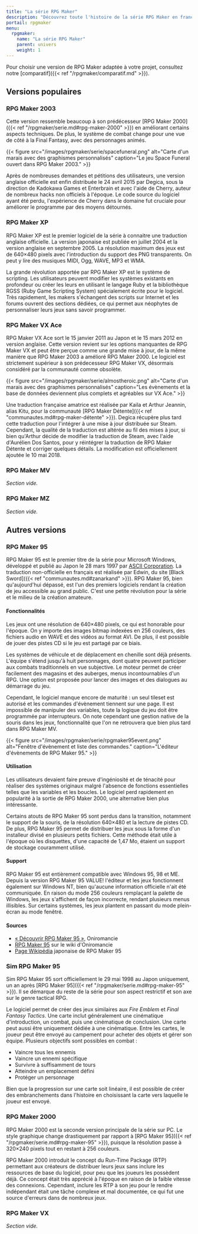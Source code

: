 ```yaml
---
title: "La série RPG Maker"
description: "Découvrez toute l'histoire de la série RPG Maker en français. Retracez l'historique de toutes les versions, de RPG Maker 95 à RPG Maker MZ, avec leurs fonctionnalités et leur réception dans la communauté."
portail: rpgmaker
menu:
  rpgmaker:
    name: "La série RPG Maker"
    parent: univers
    weight: 1
---
```


Pour choisir une version de RPG Maker adaptée à votre projet, consultez notre [comparatif]({{< ref "/rpgmaker/comparatif.md" >}}).

## Versions populaires

### RPG Maker 2003

Cette version ressemble beaucoup à son prédécesseur [RPG Maker 2000]({{< ref "/rpgmaker/serie.md#rpg-maker-2000" >}}) en améliorant certains aspects techniques. De plus, le système de combat change pour une vue de côté à la Final Fantasy, avec des personnages animés.

{{< figure src="/images/rpgmaker/serie/spacefuneral.png" alt="Carte d'un marais avec des graphismes personnalisés" caption="Le jeu Space Funeral ouvert dans RPG Maker 2003." >}}

Après de nombreuses demandes et pétitions des utilisateurs, une version anglaise officielle est enfin distribuée le 24 avril 2015 par Degica, sous la direction de Kadokawa Games et Enterbrain et avec l'aide de Cherry, auteur de nombreux hacks non officiels à l'époque. Le code source du logiciel ayant été perdu, l'expérience de Cherry dans le domaine fut cruciale pour améliorer le programme par des moyens détournés.

### RPG Maker XP

RPG Maker XP est le premier logiciel de la série à connaitre une traduction anglaise officielle. La version japonaise est publiée en juillet 2004 et la version anglaise en septembre 2005. La résolution maximum des jeux est de 640×480 pixels avec l'introduction du support des PNG transparents. On peut y lire des musiques MIDI, Ogg, WAVE, MP3 et WMA.

La grande révolution apportée par RPG Maker XP est le système de scripting. Les utilisateurs peuvent modifier les systèmes existants en profondeur ou créer les leurs en utilisant le langage Ruby et la bibliothèque RGSS (Ruby Game Scripting System) spécialement écrite pour le logiciel. Très rapidement, les makers s'échangent des scripts sur Internet et les forums ouvrent des sections dédiées, ce qui permet aux néophytes de personnaliser leurs jeux sans savoir programmer.

### RPG Maker VX Ace

RPG Maker VX Ace sort le 15 janvier 2011 au Japon et le 15 mars 2012 en version anglaise. Cette version revient sur les options manquantes de RPG Maker VX et peut être perçue comme une grande mise à jour, de la même manière que RPG Maker 2003 a amélioré RPG Maker 2000. Le logiciel est strictement supérieur à son prédecesseur RPG Maker VX, désormais considéré par la communauté comme obsolète.

{{< figure src="/images/rpgmaker/serie/almostheroic.png" alt="Carte d'un marais avec des graphismes personnalisés" caption="Les évènements et la base de données deviennent plus complets et agréables sur VX Ace." >}}

Une traduction française amatrice est réalisée par Kaila et Arthur Jeannin, alias Kitu, pour la communauté [RPG Maker Détente]({{< ref "communautes.md#rpg-maker-détente" >}}). Degica récupère plus tard cette traduction pour l'intégrer à une mise à jour distribuée sur Steam. Cependant, la qualité de la traduction est altérée au fil des mises à jour, si bien qu'Arthur décide de modifier la traduction de Steam, avec l'aide d'Aurélien Dos Santos, pour y réintégrer la traduction de RPG Maker Détente et corriger quelques détails. La modification est officiellement ajoutée le 10 mai 2018.

### RPG Maker MV

*Section vide.*

### RPG Maker MZ

*Section vide.*

## Autres versions

### RPG Maker 95

RPG Maker 95 est le premier titre de la série pour Microsoft Windows, développé et publié au Japon le 28 mars 1997 par [ASCII Corporation](https://fr.wikipedia.org/wiki/ASCII_(entreprise)). La traduction non-officielle en français est réalisée par Edwin, du site [Black Sword]({{< ref "communautes.md#zanarkand" >}}). RPG Maker 95, bien qu'aujourd'hui dépassé, est l'un des premiers logiciels rendant la création de jeu accessible au grand public. C'est une petite révolution pour la série et le milieu de la création amateure.

#### Fonctionnalités

Les jeux ont une résolution de 640×480 pixels, ce qui est honorable pour l'époque. On y importe des images bitmap indexées en 256 couleurs, des fichiers audio en WAVE et des vidéos au format AVI. De plus, il est possible de jouer des pistes CD si le jeu est partagé par ce biais.

Les systèmes de véhicule et de déplacement en chenille sont déjà présents. L'équipe s'étend jusqu'à huit personnages, dont quatre peuvent participer aux combats traditionnels en vue subjective. Le moteur permet de créer facilement des magasins et des auberges, menus incontournables d'un RPG. Une option est proposée pour lancer des images et des dialogues au démarrage du jeu.

Cependant, le logiciel manque encore de maturité : un seul tileset est autorisé et les commandes d'évènement tiennent sur une page. Il est impossible de manipuler des variables, toute la logique du jeu doit être programmée par interrupteurs. On note cependant une gestion native de la souris dans les jeux, fonctionnalité que l'on ne retrouvera que bien plus tard dans RPG Maker MV.

{{< figure src="/images/rpgmaker/serie/rpgmaker95event.png" alt="Fenêtre d'évènement et liste des commandes." caption="L'éditeur d'évènements de RPG Maker 95." >}}

#### Utilisation

Les utilisateurs devaient faire preuve d'ingéniosité et de ténacité pour réaliser des systèmes originaux malgré l'absence de fonctions essentielles telles que les variables et les boucles. Le logiciel perd rapidement en popularité à la sortie de RPG Maker 2000, une alternative bien plus intéressante.

Certains atouts de RPG Maker 95 sont perdus dans la transition, notamment le support de la souris, de la résolution 640×480 et la lecture de pistes CD. De plus, RPG Maker 95 permet de distribuer les jeux sous la forme d'un installeur divisé en plusieurs petits fichiers. Cette méthode était utile à l'époque où les disquettes, d'une capacité de 1,47 Mo, étaient un support de stockage couramment utilisé.

#### Support

RPG Maker 95 est entièrement compatible avec Windows 95, 98 et ME. Depuis la version RPG Maker 95 VALUE! l'éditeur et les jeux fonctionnent également sur Windows NT, bien qu'aucune information officielle n'ait été communiquée. En raison du mode 256 couleurs remplaçant la palette de Windows, les jeux s'affichent de façon incorrecte, rendant plusieurs menus illisibles. Sur certains systèmes, les jeux plantent en passant du mode plein-écran au mode fenêtré.

#### Sources

- [« Découvrir RPG Maker 95 »](http://www.rpg-maker.fr/decouvrir-logiciel-rm95.html), Oniromancie
- [RPG Maker 95](http://www.rpg-maker.fr/wiki-23-rpg-maker-95.html) sur le wiki d'Oniromancie
- [Page Wikipédia](https://ja.wikipedia.org/wiki/RPG%E3%83%84%E3%82%AF%E3%83%BC%E3%83%AB95) japonaise de RPG Maker 95

### Sim RPG Maker 95

Sim RPG Maker 95 sort officiellement le 29 mai 1998 au Japon uniquement, un an après [RPG Maker 95]({{< ref "/rpgmaker/serie.md#rpg-maker-95" >}}). Il se démarque du reste de la série pour son aspect restrictif et son axe sur le genre tactical RPG.

Le logiciel permet de créer des jeux similaires aux *Fire Emblem* et *Final Fantasy Tactics*. Une carte inclut généralement une cinématique d'introduction, un combat, puis une cinématique de conclusion. Une carte peut aussi être uniquement dédiée à une cinématique. Entre les cartes, le joueur peut être envoyé au campement pour acheter des objets et gérer son équipe. Plusieurs objectifs sont possibles en combat :

- Vaincre tous les ennemis
- Vaincre un ennemi spécifique
- Survivre à suffisamment de tours
- Atteindre un emplacement défini
- Protéger un personnage

Bien que la progression sur une carte soit linéaire, il est possible de créer des embranchements dans l'histoire en choisissant la carte vers laquelle le joueur est envoyé.

### RPG Maker 2000

RPG Maker 2000 est la seconde version principale de la série sur PC. Le style graphique change drastiquement par rapport à [RPG Maker 95]({{< ref "/rpgmaker/serie.md#rpg-maker-95" >}}), puisque la résolution passe à 320×240 pixels tout en restant à 256 couleurs.

RPG Maker 2000 introduit le concept du Run-Time Package (RTP) permettant aux créateurs de distribuer leurs jeux sans inclure les ressources de base du logiciel, pour peu que les joueurs les possèdent déjà. Ce concept était très apprécié à l'époque en raison de la faible vitesse des connexions. Cependant, inclure les RTP à son jeu pour le rendre indépendant était une tâche complexe et mal documentée, ce qui fut une source d'erreurs dans de nombreux jeux.

### RPG Maker VX

*Section vide.*
